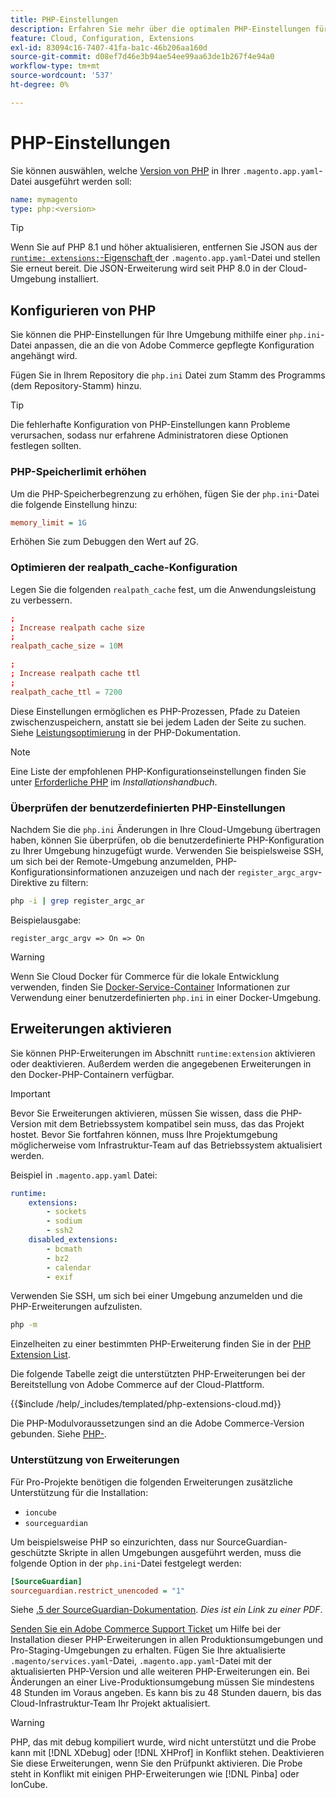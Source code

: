```yaml
---
title: PHP-Einstellungen
description: Erfahren Sie mehr über die optimalen PHP-Einstellungen für die Konfiguration von Commerce-Anwendungen in der Cloud-Infrastruktur.
feature: Cloud, Configuration, Extensions
exl-id: 83094c16-7407-41fa-ba1c-46b206aa160d
source-git-commit: d08ef7d46e3b94ae54ee99aa63de1b267f4e94a0
workflow-type: tm+mt
source-wordcount: '537'
ht-degree: 0%

---
```


# PHP-Einstellungen

Sie können auswählen, welche [Version von PHP](https://experienceleague.adobe.com/docs/commerce-operations/installation-guide/system-requirements.html?lang=de) in Ihrer `.magento.app.yaml`-Datei ausgeführt werden soll:

```yaml
name: mymagento
type: php:<version>
```

>[!TIP]
>
>Wenn Sie auf PHP 8.1 und höher aktualisieren, entfernen Sie JSON aus der [`runtime: extensions:`-Eigenschaft ](properties.md#runtime) der `.magento.app.yaml`-Datei und stellen Sie erneut bereit. Die JSON-Erweiterung wird seit PHP 8.0 in der Cloud-Umgebung installiert.

## Konfigurieren von PHP

Sie können die PHP-Einstellungen für Ihre Umgebung mithilfe einer `php.ini`-Datei anpassen, die an die von Adobe Commerce gepflegte Konfiguration angehängt wird.

Fügen Sie in Ihrem Repository die `php.ini` Datei zum Stamm des Programms (dem Repository-Stamm) hinzu.

>[!TIP]
>
>Die fehlerhafte Konfiguration von PHP-Einstellungen kann Probleme verursachen, sodass nur erfahrene Administratoren diese Optionen festlegen sollten.

### PHP-Speicherlimit erhöhen

Um die PHP-Speicherbegrenzung zu erhöhen, fügen Sie der `php.ini`-Datei die folgende Einstellung hinzu:

```ini
memory_limit = 1G
```

Erhöhen Sie zum Debuggen den Wert auf 2G.

### Optimieren der realpath_cache-Konfiguration

Legen Sie die folgenden `realpath_cache` fest, um die Anwendungsleistung zu verbessern.

```conf
;
; Increase realpath cache size
;
realpath_cache_size = 10M

;
; Increase realpath cache ttl
;
realpath_cache_ttl = 7200
```

Diese Einstellungen ermöglichen es PHP-Prozessen, Pfade zu Dateien zwischenzuspeichern, anstatt sie bei jedem Laden der Seite zu suchen. Siehe [Leistungsoptimierung](https://www.php.net/manual/en/ini.core.php) in der PHP-Dokumentation.

>[!NOTE]
>
>Eine Liste der empfohlenen PHP-Konfigurationseinstellungen finden Sie unter [Erforderliche PHP](https://experienceleague.adobe.com/docs/commerce-operations/installation-guide/prerequisites/php-settings.html?lang=de) im _Installationshandbuch_.

### Überprüfen der benutzerdefinierten PHP-Einstellungen

Nachdem Sie die `php.ini` Änderungen in Ihre Cloud-Umgebung übertragen haben, können Sie überprüfen, ob die benutzerdefinierte PHP-Konfiguration zu Ihrer Umgebung hinzugefügt wurde. Verwenden Sie beispielsweise SSH, um sich bei der Remote-Umgebung anzumelden, PHP-Konfigurationsinformationen anzuzeigen und nach der `register_argc_argv`-Direktive zu filtern:

```bash
php -i | grep register_argc_ar
```

Beispielausgabe:

```text
register_argc_argv => On => On
```

>[!WARNING]
>
>Wenn Sie Cloud Docker für Commerce für die lokale Entwicklung verwenden, finden Sie [Docker-Service-Container](https://developer.adobe.com/commerce/cloud-tools/docker/containers/service/#fpm-container) Informationen zur Verwendung einer benutzerdefinierten `php.ini` in einer Docker-Umgebung.

## Erweiterungen aktivieren

Sie können PHP-Erweiterungen im Abschnitt `runtime:extension` aktivieren oder deaktivieren. Außerdem werden die angegebenen Erweiterungen in den Docker-PHP-Containern verfügbar.

>[!IMPORTANT]
>
>Bevor Sie Erweiterungen aktivieren, müssen Sie wissen, dass die PHP-Version mit dem Betriebssystem kompatibel sein muss, das das Projekt hostet. Bevor Sie fortfahren können, muss Ihre Projektumgebung möglicherweise vom Infrastruktur-Team auf das Betriebssystem aktualisiert werden.

Beispiel in `.magento.app.yaml` Datei:

```yaml
runtime:
    extensions:
        - sockets
        - sodium
        - ssh2
    disabled_extensions:
        - bcmath
        - bz2
        - calendar
        - exif
```

Verwenden Sie SSH, um sich bei einer Umgebung anzumelden und die PHP-Erweiterungen aufzulisten.

```bash
php -m
```

Einzelheiten zu einer bestimmten PHP-Erweiterung finden Sie in der [PHP Extension List](https://www.php.net/manual/en/extensions.alphabetical.php).

Die folgende Tabelle zeigt die unterstützten PHP-Erweiterungen bei der Bereitstellung von Adobe Commerce auf der Cloud-Plattform.

{{$include /help/_includes/templated/php-extensions-cloud.md}}

Die PHP-Modulvoraussetzungen sind an die Adobe Commerce-Version gebunden. Siehe [PHP-](https://experienceleague.adobe.com/docs/commerce-operations/installation-guide/prerequisites/php-settings.html?lang=de).

### Unterstützung von Erweiterungen

Für Pro-Projekte benötigen die folgenden Erweiterungen zusätzliche Unterstützung für die Installation:

- `ioncube`
- `sourceguardian`

Um beispielsweise PHP so einzurichten, dass nur SourceGuardian-geschützte Skripte in allen Umgebungen ausgeführt werden, muss die folgende Option in der `php.ini`-Datei festgelegt werden:

```ini
[SourceGuardian]
sourceguardian.restrict_unencoded = "1"
```

Siehe [.5 der SourceGuardian-Dokumentation](https://sourceguardian.com/demofiles/files/SourceGuardian%20for%20Linux%20User%20Manual.pdf). _Dies ist ein Link zu einer PDF_.

[Senden Sie ein Adobe Commerce Support Ticket](https://experienceleague.adobe.com/docs/commerce-knowledge-base/kb/help-center-guide/magento-help-center-user-guide.html?lang=de#submit-ticket) um Hilfe bei der Installation dieser PHP-Erweiterungen in allen Produktionsumgebungen und Pro-Staging-Umgebungen zu erhalten. Fügen Sie Ihre aktualisierte `.magento/services.yaml`-Datei, `.magento.app.yaml`-Datei mit der aktualisierten PHP-Version und alle weiteren PHP-Erweiterungen ein. Bei Änderungen an einer Live-Produktionsumgebung müssen Sie mindestens 48 Stunden im Voraus angeben. Es kann bis zu 48 Stunden dauern, bis das Cloud-Infrastruktur-Team Ihr Projekt aktualisiert.

>[!WARNING]
>
>PHP, das mit debug kompiliert wurde, wird nicht unterstützt und die Probe kann mit [!DNL XDebug] oder [!DNL XHProf] in Konflikt stehen. Deaktivieren Sie diese Erweiterungen, wenn Sie den Prüfpunkt aktivieren. Die Probe steht in Konflikt mit einigen PHP-Erweiterungen wie [!DNL Pinba] oder IonCube.

<!-- Last updated from includes: 2025-04-14 09:39:27 -->
